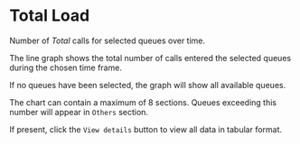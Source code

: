 # Total Load

Number of *Total* calls for selected queues over time.

The line graph shows the total number of calls entered the selected queues
during the chosen time frame.

If no queues have been selected, the graph will show all available queues.

The chart can contain a maximum of 8 sections. Queues exceeding this number
will appear in `Others` section.

If present, click the `View details` button to view all data
in tabular format.
